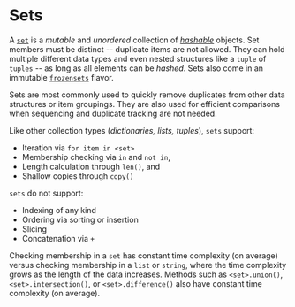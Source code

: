 # Sets

A [`set`][type-set] is a _mutable_ and _unordered_ collection of [_hashable_][hashable] objects.
Set members must be distinct -- duplicate items are not allowed.
They can hold multiple different data types and even nested structures like a `tuple` of `tuples` -- as long as all elements can be _hashed_.
Sets also come in an immutable [`frozensets`][type-frozenset] flavor.

Sets are most commonly used to quickly remove duplicates from other data structures or item groupings.
They are also used for efficient comparisons when sequencing and duplicate tracking are not needed.

Like other collection types (_dictionaries, lists, tuples_), `sets` support:
- Iteration via `for item in <set>`
- Membership checking via `in` and `not in`,
- Length calculation through `len()`, and
- Shallow copies through `copy()`

`sets` do not support:
- Indexing of any kind
- Ordering via sorting or insertion
- Slicing
- Concatenation via `+`


Checking membership in a `set` has constant time complexity (on average) versus checking membership in a `list` or `string`, where the time complexity grows as the length of the data increases.
Methods such as `<set>.union()`, `<set>.intersection()`, or `<set>.difference()` also have constant time complexity (on average).

[type-set]: https://docs.python.org/3/library/stdtypes.html#set
[hashable]: https://docs.python.org/3.7/glossary.html#term-hashable
[type-frozenset]: https://docs.python.org/3/library/stdtypes.html#frozenset
